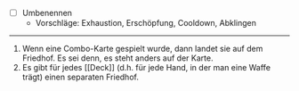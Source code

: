 - [ ] Umbenennen
	- Vorschläge: Exhaustion, Erschöpfung, Cooldown, Abklingen
---
1. Wenn eine Combo-Karte gespielt wurde, dann landet sie auf dem Friedhof. Es sei denn, es steht anders auf der Karte.
2. Es gibt für jedes [[Deck]] (d.h. für jede Hand, in der man eine Waffe trägt) einen separaten Friedhof.